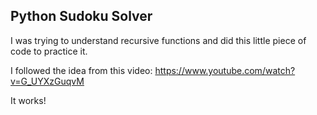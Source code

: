 ## Python Sudoku Solver 

I was trying to understand recursive functions and did this little piece of code to practice it. 

I followed the idea from this video: https://www.youtube.com/watch?v=G_UYXzGuqvM

It works! 